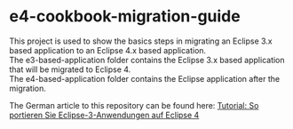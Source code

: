 # e4-cookbook-migration-guide
<p>
This project is used to show the basics steps in migrating an Eclipse 3.x based application to an Eclipse 4.x based application.<br>
The e3-based-application folder contains the Eclipse 3.x based application that will be migrated to Eclipse 4.<br>
The e4-based-application folder contains the Eclipse application after the migration.
</p>
The German article to this repository can be found here: 
<a href="https://jaxenter.de/tutorial-so-portieren-sie-eclipse-3-anwendungen-auf-eclipse-4-39492">Tutorial: So portieren Sie Eclipse-3-Anwendungen auf Eclipse 4</a>
